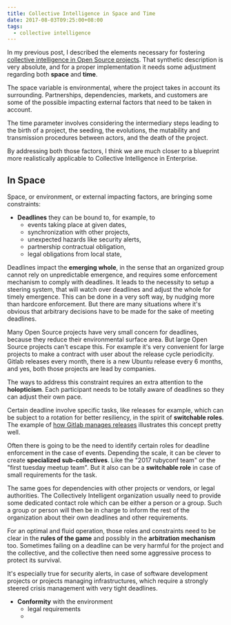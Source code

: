 ```yaml
---
title: Collective Intelligence in Space and Time
date: 2017-08-03T09:25:00+08:00
tags:
  - collective intelligence
---
```

In my previous post, I described the elements necessary for fostering 
[collective intelligence in Open Source projects][CIOSS]. That synthetic
description is very absolute, and for a proper implementation it needs
some adjustment regarding both **space** and **time**.

The space variable is environmental, where the project takes in 
account its surrounding. Partnerships, dependencies, markets, and customers
are some of the possible impacting external factors that need to be taken 
in account.

The time parameter involves considering the intermediary steps leading to 
the birth of a project, the seeding, the evolutions, the mutability and 
transmission procedures between actors, and the death of the project.

By addressing both those factors, I think we are much closer to a blueprint more 
realistically applicable to Collective Intelligence in Enterprise.

## In Space

Space, or environment, or external impacting factors, are bringing some constraints:

- **Deadlines** they can be bound to, for example, to 
  - events taking place at given dates,
  - synchronization with other projects,
  - unexpected hazards like security alerts,
  - partnership contractual obligation,
  - legal obligations from local state,

Deadlines impact the **emerging whole**, in the sense that an organized group cannot rely
on unpredictable emergence, and requires some enforcement mechanism to comply with deadlines.
It leads to the necessity to setup a steering system, that will watch over deadlines and
adjust the whole for timely emergence. This can be done in a very soft way, by nudging
more than hardcore enforcement. But there are many situations where it's obvious that
arbitrary decisions have to be made for the sake of meeting deadlines.

Many Open Source projects have very small concern for deadlines, because they reduce their
environmental surface area. But large Open Source projects can't escape this. For example 
it's very convenient for large projects to make a contract with user about the release 
cycle periodicity. Gitlab releases every month, there is a new Ubuntu release every 6 months,
and yes, both those projects are lead by companies.

The ways to address this constraint requires an extra attention to the **holopticism**.
Each participant needs to be totally aware of deadlines so they can adjust their own pace.

Certain deadline involve specific tasks, like releases for example, which can be subject to
a rotation for better resiliency, in the spirit of **switchable roles**. 
The example of [how Gitlab manages releases][gitlabreleases] illustrates this concept pretty well.

Often there is going to be the need to identify certain roles for deadline enforcement
in the case of events. Depending the scale, it can be clever to create 
**specialized sub-collectives**. Like the "2017 rubyconf team" or the "first tuesday meetup team".
But it also can be a **switchable role** in case of small requirements for the task.

The same goes for dependencies with other projects or vendors, or legal authorities. The
Collectively Intelligent organization usually need to provide some dedicated contact role
which can be either a person or a group. Such a group or person will then be in charge 
to inform the rest of the organization about their own deadlines and other requirements.

For an optimal and fluid operation, those roles and constraints need to be clear in the 
**rules of the game** and possibly in the **arbitration mechanism** too. Sometimes failing
on a deadline can be very harmful for the project and the collective, and the collective
then need some aggressive process to protect its survival.

It's especially true for security alerts, in case of software development projects or 
projects managing infrastructures, which require a strongly steered crisis management 
with very tight deadlines.


- **Conformity** with the environment
  - legal requirements
  - 

[CIOSS]: http://blog.mose.com/2017/07/11/collective-intelligence-and-open-source/
[gitlabreleases]: https://about.gitlab.com/release-managers/
